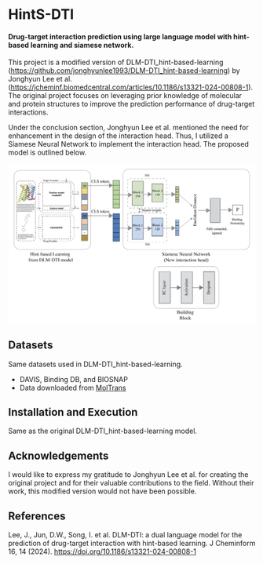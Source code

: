 # HintS-DTI
#### Drug-target interaction prediction using large language model with hint-based learning and siamese network.

This project is a modified version of DLM-DTI_hint-based-learning (https://github.com/jonghyunlee1993/DLM-DTI_hint-based-learning) by Jonghyun Lee et al. (https://jcheminf.biomedcentral.com/articles/10.1186/s13321-024-00808-1). The original project focuses on leveraging prior knowledge of molecular and protein structures to improve the prediction performance of drug-target interactions.

Under the conclusion section, Jonghyun Lee et al. mentioned the need for enhancement in the design of the interaction head. Thus, I utilized a Siamese Neural Network to implement the interaction head. The proposed model is outlined below.

![conceptual_diagram](model.png)

## Datasets

Same datasets used in DLM-DTI_hint-based-learning. 
- DAVIS, Binding DB, and BIOSNAP
- Data downloaded from [MolTrans](https://github.com/kexinhuang12345/MolTrans/tree/master/dataset)


## Installation and Execution

Same as the original DLM-DTI_hint-based-learning model.

## Acknowledgements

I would like to express my gratitude to Jonghyun Lee et al. for creating the original project and for their valuable contributions to the field. Without their work, this modified version would not have been possible.

## References
Lee, J., Jun, D.W., Song, I. et al. DLM-DTI: a dual language model for the prediction of drug-target interaction with hint-based learning. J Cheminform 16, 14 (2024). https://doi.org/10.1186/s13321-024-00808-1